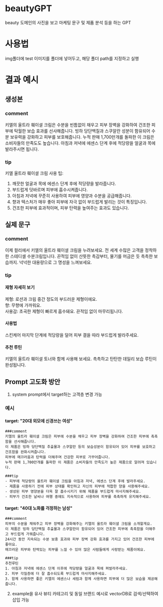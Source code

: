 # beautyGPT
beauty 도메인의 사진을 보고 마케팅 문구 및 제품 분석 등을 하는 GPT

# 사용법
img폴더에 test 이미지를 폴더에 넣어두고, 해당 폴더 path를 지정하고 실행

# 결과 예시
## 생성본
### comment
키엘의 울트라 훼이셜 크림은 수분을 빈틈없이 채우고 피부 장벽을 강화하여 건조한 피부에 탁월한 보습 효과를 선사해줍니다. 빙하 당단백질과 스쿠알란 성분이 함유되어 수분 보유력을 강화하고 피부를 보호해줍니다. 누적 판매 1,700만개를 돌파한 이 크림은 소비자들의 만족도도 높습니다. 아침과 저녁에 에센스 단계 후에 적당량을 얼굴과 목에 발라주시면 됩니다.
### tip
키엘 울트라 훼이셜 크림 사용 팁:
1. 깨끗한 얼굴과 목에 에센스 단계 후에 적당량을 발라줍니다.
2. 부드럽게 덧바르며 피부에 흡수시켜줍니다.
3. 아침과 저녁에 꾸준히 사용하여 피부에 영양과 수분을 공급해줍니다.
4. 향과 텍스처가 매우 좋아 피부에 자극 없이 부드럽게 발리는 것이 특징입니다.
5. 건조한 피부에 효과적이며, 피부 탄력을 높여주는 효과도 있습니다.

## 실제 문구
### comment
이제 컬리에서 키엘의 울트라 훼이셜 크림을 누려보세요. 전 세계 수많은 고객을 정착하 한 스테디셀 수분크림입니다. 끈적임 없이 산뜻한 촉감부터, 물기를 머금은 듯 촉촉한 보습까지. 넉넉한 대용량으로 그 명성을 느껴보세요.

### tip
#### 재형 자세히 보기
제형: 로션과 크림 중간 정도의 부드러운 제형이에요. \
향: 무향에 가까워요. \
사용감: 초곡한 제형이 빠르게 흡수돼요. 끈적임 없이 마무리됩니다.

#### 사용법
스킨케어 마지막 단계에 적당량을 덜어 피부 결을 따라 부드럽게 발라주세요.

#### 추천 루틴
키엘의 울트라 훼이셜 토너와 함께 사용해 보세요. 촉촉하고 탄탄한 데일리 보습 루틴이 완성됩니다.

## Prompt 고도화 방안
1) system prompt에서 target하는 고객층 변경 가능
### 예시
#### target: "20대 외모에 신경쓰는 여성"
```text
###comment
키엘의 울트라 훼이셜 크림은 피부에 수분을 채우고 피부 장벽을 강화하여 건조한 피부에 촉촉함을 선사해줍니다. 
이 제품은 빙하 당단백질 추출물과 스쿠알란 등의 보습성분이 함유되어 있어 피부를 보호하고 건조함을 완화시켜줍니다. 
피부에 매끄러움과 탄력을 더해주며 건강한 피부로 가꾸어줍니다. 
누적 판매 1,700만개를 돌파한 이 제품은 소비자들의 만족도가 높은 제품으로 알려져 있습니다.

###tip
- 피부에 적당량의 울트라 훼이셜 크림을 아침과 저녁, 에센스 단계 후에 발라주세요.
- 제품을 사용하기 전에 피부 상태를 확인하고 자신의 피부에 적합한 양을 사용해주세요.
- 생성된 피부 영양분을 더욱 잘 흡수시키기 위해 제품을 부드럽게 마사지해주세요.
- 피부가 건조한 날씨나 여행 중에도 지속적으로 사용하여 피부를 촉촉하게 유지해주세요.

```
#### target: "40대 노화를 걱정하는 남성"
```text
###comment
피부의 수분을 채워주고 피부 장벽을 강화해주는 키엘의 울트라 훼이셜 크림을 소개할게요.
이 제품은 빙하 당단백질 추출물과 스쿠알란이 함유되어 있어 건조한 피부에 촉촉함을 더해주고 부드럽게 가꿔줍니다.
24시간 동안 지속되는 수분 보충 효과와 피부 장벽 강화 효과를 가지고 있어 건조한 피부에 좋아요.
매끄러운 피부와 탄력있는 피부를 느낄 수 있어 많은 사람들에게 사랑받는 제품이에요.

###tip
추천루틴
1. 아침과 저녁에 에센스 단계 이후에 적당량을 얼굴과 목에 펴발라주세요.
2. 피부 각질층에 더 잘 흡수되도록 부드럽게 마사지해주세요.
3. 함께 사용하면 좋은 키엘의 에센스나 세럼과 함께 사용하면 피부에 더 많은 보습을 제공해줍니다.
```

2) example을 유사 뷰티 카테고리 및 동일 브랜드 예시로 vectorDB로 검색/선택하여 삽입 가능